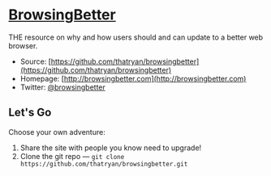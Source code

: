 # [BrowsingBetter](http://browsingbetter.com)

THE resource on why and how users should and can update to a better web browser.

* Source: [https://github.com/thatryan/browsingbetter](https://github.com/thatryan/browsingbetter)
* Homepage: [http://browsingbetter.com](http://browsingbetter.com)
* Twitter: [@browsingbetter](http://twitter.com/browsingbetter)


## Let's Go

Choose your own adventure:

1. Share the site with people you know need to upgrade!
2. Clone the git repo — `git clone https://github.com/thatryan/browsingbetter.git`
